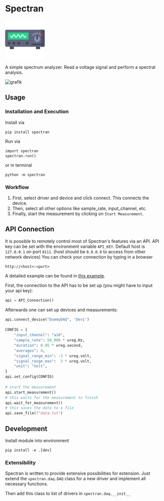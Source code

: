 # Spectran

![Spectran Logo](./src/spectran/data/osci_128.ico)

A simple spectrum analyzer. Read a voltage signal and perform a spectral analysis.

![grafik](https://github.com/user-attachments/assets/1652ff62-cc40-434a-b43d-1699b94ba99a)

## Usage

### Installation and Execution

Install via 

    pip install spectran

Run via

    import spectran
    spectran.run()

or in terminal 

    python -m spectran

### Workflow

1. First, select driver and device and click connect. 
This connects the device.
1. Then, select all other options like sample_rate, input_channel, etc.
1. Finally, start the measurement by clicking on `Start Measurement`.

## API Connection

It is possible to remotely control most of Spectran's features via an API. 
API key can be set with the environment variable `API_KEY`.
Default host is `127.0.0.1` on port `8111`. (host should be `0.0.0.0` to access from other network devices)
You can check your connection by typing in a browser 

    http://<host>:<port>

A detailed example can be found in [this example](./examples/api_example.py).

First, the connection to the API has to be set up (you might have to input your api key):
```python
api = API_Connection()
```
Afterwards one can set up devices and measurements:

```python
api.connect_device("DummyDAQ", 'Dev1')

CONFIG = {
    "input_channel": "ai0",
    "sample_rate": 50_000 * ureg.Hz,
    "duration": 0.05 * ureg.second,
    "averages": 4,
    "signal_range_min": -3 * ureg.volt, 
    "signal_range_max":  3 * ureg.volt,
    "unit": "Volt",
}
api.set_config(CONFIG)    

# start the measurement
api.start_measurement()
# this waits for the measurement to finish
api.wait_for_measurement()
# this saves the data to a file
api.save_file(f"data.txt")
```

## Development

Install module into environment 

    pip install -e .[dev]

### Extensibility

Spectran is written to provide extensive possibilities for extension. Just extend the `spectran.daq.DAQ` class for a new driver and implement all necessary functions.

Then add this class to list of drivers in `spectran.daq.__init__`
